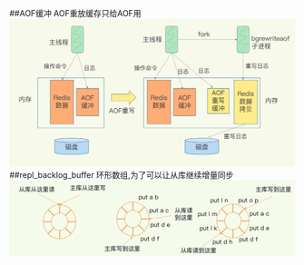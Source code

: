 ##AOF缓冲
AOF重放缓存只给AOF用
![](.z_04_分布式_redis_05_AOF缓冲_repl_backlog_buffer缓冲_images/a52450e0.png)
##repl_backlog_buffer
环形数组,为了可以让从库继续增量同步
![](.z_04_分布式_redis_05_AOF缓冲_repl_backlog_buffer缓冲_images/6e430efe.png)
